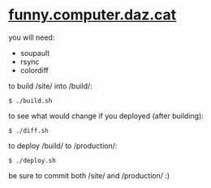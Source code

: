 [funny.computer.daz.cat](http://funny.computer.daz.cat)
=======================================================

you will need:

- soupault
- rsync
- colordiff

to build /site/ into /build/:

```
$ ./build.sh
```

to see what would change if you deployed (after building):

```
$ ./diff.sh
```

to deploy /build/ to /production/:

```
$ ./deploy.sh
```

be sure to commit both /site/ and /production/ :)
